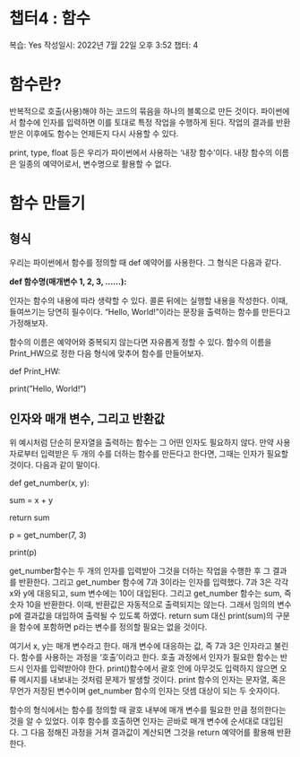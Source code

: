 # 챕터4 : 함수

복습: Yes
작성일시: 2022년 7월 22일 오후 3:52
챕터: 4

# 함수란?

반복적으로 호출(사용)해야 하는 코드의 묶음을 하나의 블록으로 만든 것이다. 파이썬에서 함수에 인자를 입력하면 이를 토대로 특정 작업을 수행하게 된다. 작업의 결과를 반환받은 이후에도 함수는 언제든지 다시 사용할 수 있다. 

print, type, float 등은 우리가 파이썬에서 사용하는 ‘내장 함수’이다. 내장 함수의 이름은 일종의 예약어로서, 변수명으로 활용할 수 없다.

# 함수 만들기

## 형식

우리는 파이썬에서 함수를 정의할 때 def 예약어를 사용한다. 그 형식은 다음과 같다.

**def 함수명(매개변수 1, 2, 3, ……):**

 인자는 함수의 내용에 따라 생략할 수 있다. 콜론 뒤에는 실행할 내용을 작성한다. 이때, 들여쓰기는 당연히 필수이다. “Hello, World!”이라는 문장을 출력하는 함수를 만든다고 가정해보자.

 함수의 이름은 예약어와 중복되지 않는다면 자유롭게 정할 수 있다. 함수의 이름을 Print_HW으로 정한 다음 형식에 맞추어 함수를 만들어보자.

 def Print_HW:

 print(”Hello, World!”)

## 인자와 매개 변수, 그리고 반환값

  위 예시처럼 단순히 문자열을 출력하는 함수는 그 어떤 인자도 필요하지 않다. 만약 사용자로부터 입력받은 두 개의 수를 더하는 함수를 만든다고 한다면, 그때는 인자가 필요할 것이다. 다음과 같이 말이다.

 def get_number(x, y):

 sum = x + y

 return sum

 p = get_number(7, 3)

 print(p)

 get_number함수는 두 개의 인자를 입력받아 그것을 더하는 작업을 수행한 후 그 결과를 반환한다. 그리고 get_number 함수에 7과 3이라는 인자를 입력했다. 7과 3은 각각 x와 y에 대응되고, sum 변수에는 10이 대입된다. 그리고 get_number 함수는 sum, 즉 숫자 10을 반환한다. 이때, 반환값은 자동적으로 출력되지는 않는다. 그래서 임의의 변수 p에 결과값을 대입하여 출력될 수 있도록 하였다. return sum 대신 print(sum)의 구문을 함수에 포함하면 p라는 변수를 정의할 필요는 없을 것이다.

 여기서 x, y는 매개 변수라고 한다. 매개 변수에 대응하는 값, 즉 7과 3은 인자라고 불린다. 함수를 사용하는 과정을 ‘호출’이라고 한다. 호출 과정에서 인자가 필요한 함수는 반드시 인자를 입력받아야 한다. print()함수에서 괄호 안에 아무것도 입력하지 않으면 오류 메시지를 내보내는 것처럼 문제가 발생할 것이다. print 함수의 인자는 문자열, 혹은 무언가 저장된 변수이며 get_number 함수의 인자는 덧셈 대상이 되는 두 숫자이다.

  함수의 형식에서는 함수를 정의할 때 괄호 내부에 매개 변수를 필요한 만큼 정의한다는 것을 알 수 있었다. 이후 함수를 호출하면 인자는 곧바로 매개 변수에 순서대로 대입된다. 그 다음 정해진 과정을 거쳐 결과값이 계산되면 그것을 return 예약어를 활용해 반환한다.